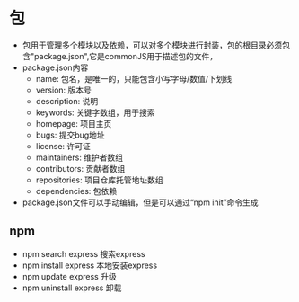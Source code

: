 # 包

- 包用于管理多个模块以及依赖，可以对多个模块进行封装，包的根目录必须包含"package.json",它是commonJS用于描述包的文件，
- package.json内容
	- name: 包名，是唯一的，只能包含小写字母/数值/下划线
	- version: 版本号
	- description: 说明
	- keywords: 关键字数组，用于搜索
	- homepage: 项目主页
	- bugs: 提交bug地址
	- license: 许可证
	- maintainers: 维护者数组
	- contributors: 贡献者数组
	- repositories: 项目仓库托管地址数组
	- dependencies: 包依赖
- package.json文件可以手动编辑，但是可以通过“npm init”命令生成

## npm
- npm search express 搜索express
- npm install express	本地安装express
- npm update express	升级
- npm uninstall express	卸载
